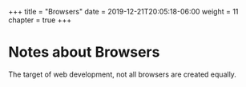 +++
title = "Browsers"
date = 2019-12-21T20:05:18-06:00
weight = 11
chapter = true
+++

# Notes about Browsers

The target of web development, not all browsers are created equally.
